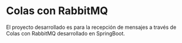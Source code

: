 # Colas con RabbitMQ
El proyecto desarrollado es para la recepción de mensajes a través de Colas con RabbitMQ desarrollado en SpringBoot.
